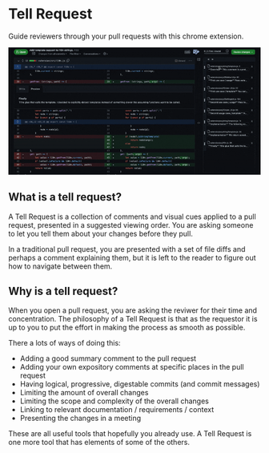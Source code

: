 # Tell Request

Guide reviewers through your pull requests with this chrome extension.

<img src="docs/tell.gif" loading="lazy">

## What is a tell request?

A Tell Request is a collection of comments and visual cues applied to a pull request, presented in a suggested viewing order. You are asking someone to let you tell them about your changes before they pull.

In a traditional pull request, you are presented with a set of file diffs and perhaps a comment explaining them, but it is left to the reader to figure out how to navigate between them.

## Why is a tell request?

When you open a pull request, you are asking the reviwer for their time and concentration. The philosophy of a Tell Request is that as the requestor it is up to you to put the effort in making the process as smooth as possible.

There a lots of ways of doing this:
* Adding a good summary comment to the pull request
* Adding your own expository comments at specific places in the pull request
* Having logical, progressive, digestable commits (and commit messages)
* Limiting the amount of overall changes
* Limiting the scope and complexity of the overall changes
* Linking to relevant documentation / requirements / context
* Presenting the changes in a meeting

These are all useful tools that hopefully you already use. A Tell Request is one more tool that has elements of some of the others.
